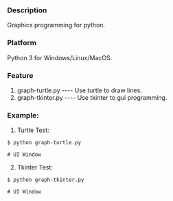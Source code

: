 ### Description

Graphics programming for python.


### Platform

Python 3 for Windows/Linux/MacOS.


### Feature

1. graph-turtle.py          ---- Use turtle to draw lines.
2. graph-tkinter.py         ---- Use tkinter to gui programming.


### Example:

1. Turtle Test:
```console
$ python graph-turtle.py

# UI Window
```

2. Tkinter Test:
```console
$ python graph-tkinter.py

# UI Window
```
